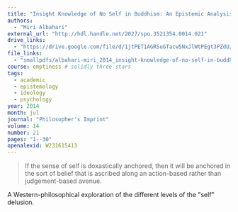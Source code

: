 ```yaml
---
title: "Insight Knowledge of No Self in Buddhism: An Epistemic Analysis"
authors:
  - "Miri Albahari"
external_url: "http://hdl.handle.net/2027/spo.3521354.0014.021"
drive_links:
  - "https://drive.google.com/file/d/1jtPET1AGRSuGTacw5NxJlWtPEgt3PZdU/view?usp=drivesdk"
file_links:
  - "smallpdfs/albahari-miri_2014_insight-knowledge-of-no-self-in-buddhism.pdf"
course: emptiness # solidly three stars
tags:
  - academic
  - epistemology
  - ideology
  - psychology
year: 2014
month: jul
journal: "Philosopher's Imprint"
volume: 14
number: 21
pages: "1--30"
openalexid: W231615413
---
```


> If the sense of self is doxastically anchored, then it will be anchored in the sort of belief that is ascribed along an action-based rather than judgement-based avenue.

A Western-philosophical exploration of the different levels of the "self" delusion.
